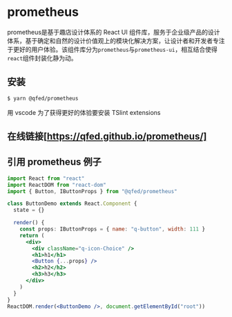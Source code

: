 # prometheus

prometheus是基于趣店设计体系的 React UI 组件库，服务于企业级产品的设计体系，基于确定和自然的设计价值观上的模块化解决方案，让设计者和开发者专注于更好的用户体验。该组件库分为`prometheus`与`prometheus-ui`，相互结合使得`react`组件封装化静为动。

## 安装

```bash
$ yarn @qfed/prometheus
```

用 vscode 为了获得更好的体验要安装 TSlint extensions

## 在线链接[https://qfed.github.io/prometheus/]

## 引用 prometheus 例子

```jsx
import React from "react"
import ReactDOM from "react-dom"
import { Button, IButtonProps } from "@qfed/prometheus"

class ButtonDemo extends React.Component {
  state = {}

  render() {
    const props: IButtonProps = { name: "q-button", width: 111 }
    return (
      <div>
        <div className="q-icon-Choice" />
        <h1>h1</h1>
        <Button {...props} />
        <h2>h2</h2>
        <h3>h3</h3>
      </div>
    )
  }
}
ReactDOM.render(<ButtonDemo />, document.getElementById("root"))
```
